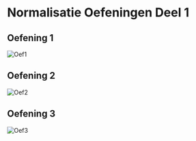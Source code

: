 # Normalisatie Oefeningen Deel 1
## Oefening 1
![Oef1](/normalisatie/deel1_1.png)
## Oefening 2
![Oef2](/normalisatie/deel1_2.png)
## Oefening 3
![Oef3](/normalisatie/deel1_3.png)